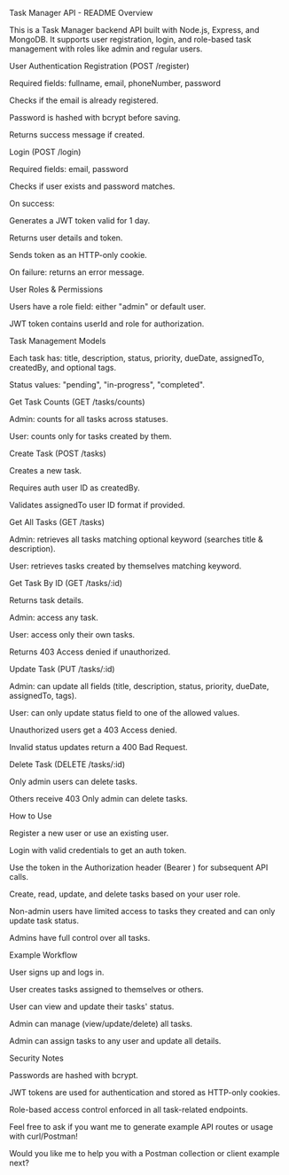 Task Manager API - README
Overview

This is a Task Manager backend API built with Node.js, Express, and MongoDB. It supports user registration, login, and role-based task management with roles like admin and regular users.

User Authentication
Registration (POST /register)

Required fields: fullname, email, phoneNumber, password

Checks if the email is already registered.

Password is hashed with bcrypt before saving.

Returns success message if created.

Login (POST /login)

Required fields: email, password

Checks if user exists and password matches.

On success:

Generates a JWT token valid for 1 day.

Returns user details and token.

Sends token as an HTTP-only cookie.

On failure: returns an error message.

User Roles & Permissions

Users have a role field: either "admin" or default user.

JWT token contains userId and role for authorization.

Task Management
Models

Each task has: title, description, status, priority, dueDate, assignedTo, createdBy, and optional tags.

Status values: "pending", "in-progress", "completed".

Get Task Counts (GET /tasks/counts)

Admin: counts for all tasks across statuses.

User: counts only for tasks created by them.

Create Task (POST /tasks)

Creates a new task.

Requires auth user ID as createdBy.

Validates assignedTo user ID format if provided.

Get All Tasks (GET /tasks)

Admin: retrieves all tasks matching optional keyword (searches title & description).

User: retrieves tasks created by themselves matching keyword.

Get Task By ID (GET /tasks/:id)

Returns task details.

Admin: access any task.

User: access only their own tasks.

Returns 403 Access denied if unauthorized.

Update Task (PUT /tasks/:id)

Admin: can update all fields (title, description, status, priority, dueDate, assignedTo, tags).

User: can only update status field to one of the allowed values.

Unauthorized users get a 403 Access denied.

Invalid status updates return a 400 Bad Request.

Delete Task (DELETE /tasks/:id)

Only admin users can delete tasks.

Others receive 403 Only admin can delete tasks.

How to Use

Register a new user or use an existing user.

Login with valid credentials to get an auth token.

Use the token in the Authorization header (Bearer <token>) for subsequent API calls.

Create, read, update, and delete tasks based on your user role.

Non-admin users have limited access to tasks they created and can only update task status.

Admins have full control over all tasks.

Example Workflow

User signs up and logs in.

User creates tasks assigned to themselves or others.

User can view and update their tasks' status.

Admin can manage (view/update/delete) all tasks.

Admin can assign tasks to any user and update all details.

Security Notes

Passwords are hashed with bcrypt.

JWT tokens are used for authentication and stored as HTTP-only cookies.

Role-based access control enforced in all task-related endpoints.

Feel free to ask if you want me to generate example API routes or usage with curl/Postman!

Would you like me to help you with a Postman collection or client example next?